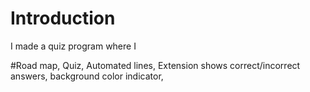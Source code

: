 <h1>Introduction</h1>
<p>I made a quiz program where I </p>

#Road map, Quiz, Automated lines, Extension shows correct/incorrect answers, background color indicator, 

